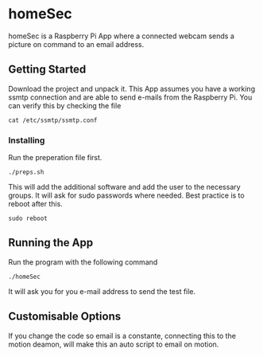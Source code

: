 # homeSec

homeSec is a Raspberry Pi App where a connected webcam sends a picture on command to an email address.

## Getting Started

Download the project and unpack it. This App assumes you have a working ssmtp connection and are able to send e-mails from the Raspberry Pi.
You can verify this by checking the file

```
cat /etc/ssmtp/ssmtp.conf
```

### Installing

Run the preperation file first.

```
./preps.sh
```

This will add the additional software and add the user to the necessary groups. It will ask for sudo passwords where needed.
Best practice is to reboot after this.

```
sudo reboot
```

## Running the App

Run the program with the following command

```
./homeSec
```
It will ask you for you e-mail address to send the test file.

## Customisable Options

If you change the code so email is a constante, connecting this to the motion deamon, will make this an auto script to email on motion.
